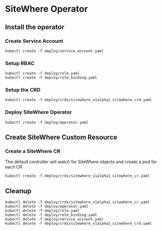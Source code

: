 # SiteWhere Operator

## Install the operator

### Create Service Account

```console
kubectl create -f deploy/service_account.yaml
```

### Setup RBAC

```console
kubectl create -f deploy/role.yaml
kubectl create -f deploy/role_binding.yaml
```

### Setup the CRD

```console
kubectl create -f deploy/crds/sitewhere_v1alpha1_sitewhere_crd.yaml
```

### Deploy SiteWhere Operator

```console
kubectl create -f deploy/operator.yaml
```

## Create SiteWhere Custom Resource

### Create a SiteWhere CR

The default controller will watch for SiteWhere objects and create a pod for each CR

```console
kubectl create -f deploy/crds/sitewhere_v1alpha1_sitewhere_cr.yaml
```

## Cleanup

```console
kubectl delete -f deploy/crds/sitewhere_v1alpha1_sitewhere_cr.yaml
kubectl delete -f deploy/operator.yaml
kubectl delete -f deploy/role.yaml
kubectl delete -f deploy/role_binding.yaml
kubectl delete -f deploy/service_account.yaml
kubectl delete -f deploy/crds/sitewhere_v1alpha1_sitewhere_crd.yaml
```
